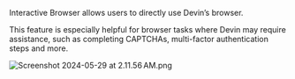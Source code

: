 Interactive Browser allows users to directly use Devin’s browser. 

This feature is especially helpful for browser tasks where Devin may require assistance, such as completing CAPTCHAs, multi-factor authentication steps and more. 

![Screenshot 2024-05-29 at 2.11.56 AM.png](https://prod-files-secure.s3.us-west-2.amazonaws.com/4f925d22-65a4-47c3-9aed-b65e115aaef3/0c8a8503-4b01-49b0-bc7b-4a12da588f20/Screenshot_2024-05-29_at_2.11.56_AM.png)
